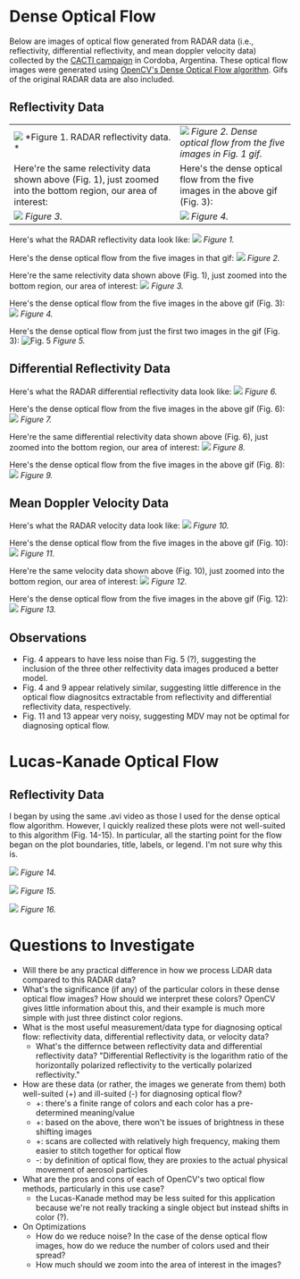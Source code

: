# Dense Optical Flow 
Below are images of optical flow generated from RADAR data (i.e., reflectivity, differential reflectivity, and mean doppler velocity data) collected by the [CACTI campaign](https://www.arm.gov/research/campaigns/amf2018cacti) in Cordoba, Argentina. These optical flow images were generated using [OpenCV's Dense Optical Flow algorithm](https://docs.opencv.org/3.4/d4/dee/tutorial_optical_flow.html). Gifs of the original RADAR data are also included.

## Reflectivity Data

|  |  |
|---|---|
| ![](https://github.com/waggle-sensor/summer2021/blob/main/Razin/Dense%20Optical%20Flow%20in%20OpenCV%20on%20Radar%20Data/ref_uncropped_animation.gif) *Figure 1. RADAR reflectivity data. * |  ![](https://github.com/waggle-sensor/summer2021/blob/main/Razin/Dense%20Optical%20Flow%20in%20OpenCV%20on%20Radar%20Data/ref_uncropped_opticalhsv.png) *Figure 2. Dense optical flow from the five images in Fig. 1 gif.* |
| Here're the same relectivity data shown above (Fig. 1), just zoomed into the bottom region, our area of interest:  | Here's the dense optical flow from the five images in the above gif (Fig. 3): |
|![](https://github.com/waggle-sensor/summer2021/blob/main/Razin/Dense%20Optical%20Flow%20in%20OpenCV%20on%20Radar%20Data/reflectivity_animation.gif) *Figure 3.* | ![](https://github.com/waggle-sensor/summer2021/blob/main/Razin/Dense%20Optical%20Flow%20in%20OpenCV%20on%20Radar%20Data/ref_cropped_opticalhsv.png) *Figure 4.* |

Here's what the RADAR reflectivity data look like:
![](https://github.com/waggle-sensor/summer2021/blob/main/Razin/Dense%20Optical%20Flow%20in%20OpenCV%20on%20Radar%20Data/ref_uncropped_animation.gif)
*Figure 1.*


Here's the dense optical flow from the five images in that gif:
![](https://github.com/waggle-sensor/summer2021/blob/main/Razin/Dense%20Optical%20Flow%20in%20OpenCV%20on%20Radar%20Data/ref_uncropped_opticalhsv.png)
*Figure 2.*


Here're the same relectivity data shown above (Fig. 1), just zoomed into the bottom region, our area of interest: 
![](https://github.com/waggle-sensor/summer2021/blob/main/Razin/Dense%20Optical%20Flow%20in%20OpenCV%20on%20Radar%20Data/reflectivity_animation.gif)
*Figure 3.*


Here's the dense optical flow from the five images in the above gif (Fig. 3):
![](https://github.com/waggle-sensor/summer2021/blob/main/Razin/Dense%20Optical%20Flow%20in%20OpenCV%20on%20Radar%20Data/ref_cropped_opticalhsv.png)
*Figure 4.*


Here's the dense optical flow from just the first two images in the gif (Fig. 3):
![Fig. 5](https://github.com/waggle-sensor/summer2021/blob/main/Razin/Dense%20Optical%20Flow%20in%20OpenCV%20on%20Radar%20Data/ref_cropped_two_opticalhsv.png)
*Figure 5.*


## Differential Reflectivity Data


Here's what the RADAR differential reflectivity data look like:
![](https://github.com/waggle-sensor/summer2021/blob/main/Razin/Dense%20Optical%20Flow%20in%20OpenCV%20on%20Radar%20Data/diff_ref_uncropped_animation.gif)
*Figure 6.*


Here's the dense optical flow from the five images in the above gif (Fig. 6):
![](https://github.com/waggle-sensor/summer2021/blob/main/Razin/Dense%20Optical%20Flow%20in%20OpenCV%20on%20Radar%20Data/diff_ref_uncropped_output_opticalhsv.png)
*Figure 7.*


Here're the same differential relectivity data shown above (Fig. 6), just zoomed into the bottom region, our area of interest: 
![](https://github.com/waggle-sensor/summer2021/blob/main/Razin/Dense%20Optical%20Flow%20in%20OpenCV%20on%20Radar%20Data/diff_reflectivity_animation.gif)
*Figure 8.*


Here's the dense optical flow from the five images in the above gif (Fig. 8):
![](https://github.com/waggle-sensor/summer2021/blob/main/Razin/Dense%20Optical%20Flow%20in%20OpenCV%20on%20Radar%20Data/diff_ref_cropped_output_opticalhsv.png)
*Figure 9.*

## Mean Doppler Velocity Data


Here's what the RADAR velocity data look like:
![](https://github.com/waggle-sensor/summer2021/blob/main/Razin/Dense%20Optical%20Flow%20in%20OpenCV%20on%20Radar%20Data/vel__uncropped_animation.gif)
*Figure 10.*


Here's the dense optical flow from the five images in the above gif (Fig. 10):
![](https://github.com/waggle-sensor/summer2021/blob/main/Razin/Dense%20Optical%20Flow%20in%20OpenCV%20on%20Radar%20Data/vel_uncropped_output_opticalhsv.png)
*Figure 11.*


Here're the same velocity data shown above (Fig. 10), just zoomed into the bottom region, our area of interest: 
![](https://github.com/waggle-sensor/summer2021/blob/main/Razin/Dense%20Optical%20Flow%20in%20OpenCV%20on%20Radar%20Data/vel_animation.gif)
*Figure 12.*


Here's the dense optical flow from the five images in the above gif (Fig. 12):
![](https://github.com/waggle-sensor/summer2021/blob/main/Razin/Dense%20Optical%20Flow%20in%20OpenCV%20on%20Radar%20Data/vel_cropped_output_opticalhsv.png)
*Figure 13.*


## Observations
- Fig. 4 appears to have less noise than Fig. 5 (?), suggesting the inclusion of the three other relfectivity data images produced a better model.
- Fig. 4 and 9 appear relatively similar, suggesting little difference in the optical flow diagnositcs extractable from reflectivity and differential reflectivity data, respectively.
- Fig. 11 and 13 appear very noisy, suggesting MDV may not be optimal for diagnosing optical flow.


# Lucas-Kanade Optical Flow

## Reflectivity Data
I began by using the same .avi video as those I used for the dense optical flow algorithm. However, I quickly realized these plots were not well-suited to this algorithm (Fig. 14-15). In particular, all the starting point for the flow began on the plot boundaries, title, labels, or legend. I'm not sure why this is. 

![](https://github.com/waggle-sensor/summer2021/blob/main/Razin/Lucas-Kanade%20Optical%20Flow%20in%20OpenCV%20on%20Radar%20Data/LK_vel_cropped_output_opticalhsv_0b.png)
*Figure 14.*

![](https://github.com/waggle-sensor/summer2021/blob/main/Razin/Lucas-Kanade%20Optical%20Flow%20in%20OpenCV%20on%20Radar%20Data/LK_vel_cropped_output_opticalhsv_0.png)
*Figure 15.*

![](https://github.com/waggle-sensor/summer2021/blob/main/Razin/Lucas-Kanade%20Optical%20Flow%20in%20OpenCV%20on%20Radar%20Data/LK_vel_cropped_output_opticalhsv.png)
*Figure 16.*


# Questions to Investigate
 - Will there be any practical difference in how we process LiDAR data compared to this RADAR data?
 - What's the significance (if any) of the particular colors in these dense optical flow images? How should we interpret these colors? OpenCV gives little information about this, and their example is much more simple with just three distinct color regions.
 - What is the most useful measurement/data type for diagnosing optical flow: reflectivity data, differential reflectivity data, or velocity data?
    - What's the differnce between reflectivity data and differential reflectivity data? "Differential Reflectivity is the logarithm ratio of the horizontally polarized reflectivity to the vertically polarized reflectivity."
 - How are these data (or rather, the images we generate from them) both well-suited (+) and ill-suited (-) for diagnosing optical flow?
    - +: there's a finite range of colors and each color has a pre-determined meaning/value
    - +: based on the above, there won't be issues of brightness in these shifting images 
    - +: scans are collected with relatively high frequency, making them easier to stitch together for optical flow
    - -: by definition of optical flow, they are proxies to the actual physical movement of aerosol particles
 - What are the pros and cons of each of OpenCV's two optical flow methods, particularly in this use case?
    - the Lucas-Kanade method may be less suited for this application because we're not really tracking a single object but instead shifts in color (?).
 - On Optimizations
    - How do we reduce noise? In the case of the dense optical flow images, how do we reduce the number of colors used and their spread?
    - How much should we zoom into the area of interest in the images?
